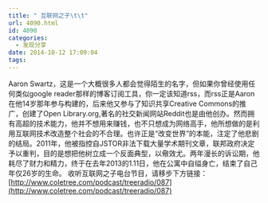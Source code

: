 ```yaml
---
title: " 互联网之子\t\t"
url: 4090.html
id: 4090
categories:
  - 发现分享
date: 2014-10-12 17:09:04
tags:
---
```


Aaron Swartz，这是一个大概很多人都会觉得陌生的名字，但如果你曾经使用任何类似google reader那样的博客订阅工具，你一定该知道rss，而rss正是Aaron在他14岁那年参与构建的，后来他又参与了知识共享Creative Commons的推广，创建了Open Library.org,著名的社交新闻网站Reddit也是由他创办。然而拥有高超的技术能力，他并不想用来赚钱，也不只想成为网络高手，他所想做的是利用互联网技术改造整个社会的不合理。也许正是“改变世界”的本能，注定了他悲剧的结局。2011年，他被指控自JSTOR非法下载大量学术期刊文章，联邦政府决定予以重判，目的是想把他树立成一个反面典型，以儆效尤。两年漫长的诉讼期，他耗尽了财力和精力，终于在去年2013的1.11日，他在公寓中自缢身亡，结束了自己年仅26岁的生命。 收听互联网之子电台节目，请移步下方链接： [http://www.coletree.com/podcast/treeradio/087](http://www.coletree.com/podcast/treeradio/087)